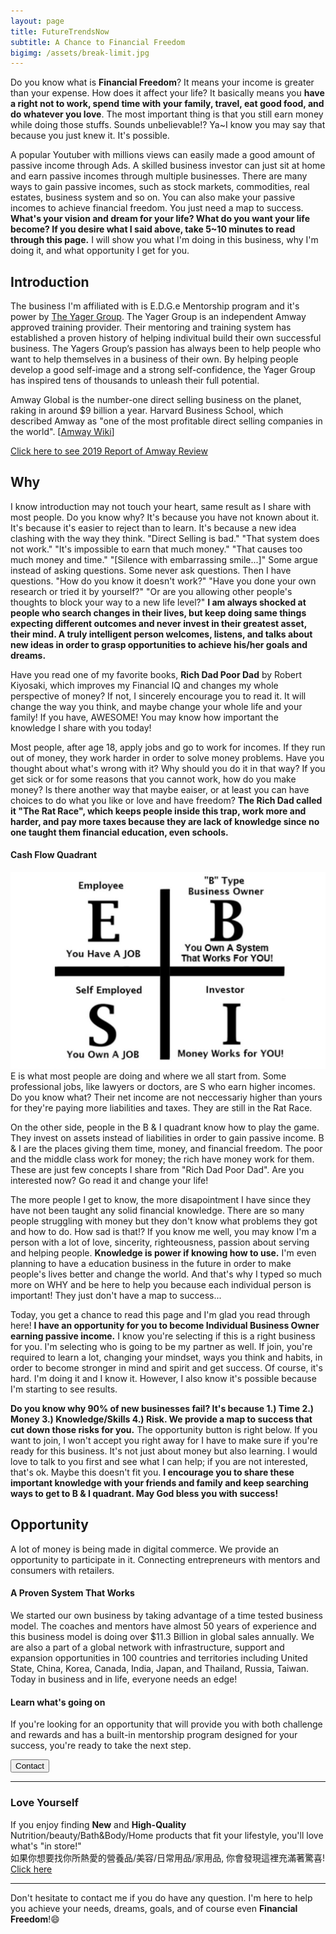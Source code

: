 ```yaml
---
layout: page
title: FutureTrendsNow
subtitle: A Chance to Financial Freedom
bigimg: /assets/break-limit.jpg
---
```


Do you know what is <b>Financial Freedom</b>? It means your income is greater than your expense. How does it affect your life? It basically means you <b>have a right not to work, spend time with your family, travel, eat good food, and do whatever you love</b>. The most important thing is that you still earn money while doing those stuffs. Sounds unbelievable!? Ya~I know you may say that because you just knew it. It's possible. 

A popular Youtuber with millions views can easily made a good amount of passive income through Ads. A skilled business investor can just sit at home and earn passive incomes through multiple businesses. There are many ways to gain passive incomes, such as stock markets, commodities, real estates, business system and so on. You can also make your passive incomes to achieve financial freedom. You just need a map to success. <b>What's your vision and dream for your life? What do you want your life become? If you desire what I said above, take 5~10 minutes to read through this page.</b> I will show you what I'm doing in this business, why I'm doing it, and what opportunity I get for you.

## Introduction

The business I'm affiliated with is E.D.G.e Mentorship program and it's power by [The Yager Group]. The Yager Group is an independent Amway approved training provider. Their mentoring and training system has established a proven history of helping indivitual build their own successful business. The Yagers Group’s passion has always been to help people who want to help themselves in a business of their own. By helping people develop a good self-image and a strong self-confidence, the Yager Group has inspired tens of thousands to unleash their full potential.

Amway Global is the number-one direct selling business on the planet, raking in around $9 billion a year. Harvard Business School, which described Amway as "one of the most profitable direct selling companies in the world". [[Amway Wiki]]

[Click here to see 2019 Report of Amway Review]

## Why

I know introduction may not touch your heart, same result as I share with most people. Do you know why? It's because you have not known about it. It's because it's easier to reject than to learn. It's because a new idea clashing with the way they think. "Direct Selling is bad." "That system does not work." "It's impossible to earn that much money." "That causes too much money and time." "[Silence with embarrassing smile...]" Some argue instead of asking questions. Some never ask questions. Then I have questions. "How do you know it doesn't work?" "Have you done your own research or tried it by yourself?" "Or are you allowing other people's thoughts to block your way to a new life level?" <b>I am always shocked at people who search changes in their lives, but keep doing same things expecting different outcomes and never invest in their greatest asset, their mind. A truly intelligent person welcomes, listens, and talks about new ideas in order to grasp opportunities to achieve his/her goals and dreams.</b>

Have you read one of my favorite books, <b>Rich Dad Poor Dad</b> by Robert Kiyosaki, which improves my Financial IQ and changes my whole perspective of money? If not, I sincerely encourage you to read it. It will change the way you think, and maybe change your whole life and your family! If you have, AWESOME! You may know how important the knowledge I share with you today!

Most people, after age 18, apply jobs and go to work for incomes. If they run out of money, they work harder in order to solve money problems. Have you thought about what's wrong with it? Why should you do it in that way? If you get sick or for some reasons that you cannot work, how do you make money? Is there another way that maybe eaiser, or at least you can have choices to do what you like or love and have freedom? <b>The Rich Dad called it "The Rat Race", which keeps people inside this trap, work more and harder, and pay more taxes because they are lack of knowledge since no one taught them financial education, even schools. </b>

#### Cash Flow Quadrant
![cash-flow-quadrant](/assets/futuretrendsnow/cash-flow-quadrant.jpg)
E is what most people are doing and where we all start from. Some professional jobs, like lawyers or doctors, are S who earn higher incomes. Do you know what? Their net income are not neccessariy higher than yours for they're paying more liabilities and taxes. They are still in the Rat Race. 

On the other side, people in the B & I quadrant know how to play the game. They invest on assets instead of liabilities in order to gain passive income. B & I are the places giving them time, money, and financial freedom. The poor and the middle class work for money; the rich have money work for them. These are just few concepts I share from "Rich Dad Poor Dad". Are you interested now? Go read it and change your life!

The more people I get to know, the more disapointment I have since they have not been taught any solid financial knowledge. There are so many people struggling with money but they don't know what problems they got and how to do. How sad is that!? If you know me well, you may know I'm a person with a lot of love, sincerity, righteousness, passion about serving and helping people. <b>Knowledge is power if knowing how to use.</b> I'm even planning to have a education business in the future in order to make people's lives better and change the world. And that's why I typed so much more on WHY and be here to help you because each individual person is important! They just don't have a map to success...

Today, you get a chance to read this page and I'm glad you read through here! <b>I have an opportunity for you to become Individual Business Owner earning passive income.</b> I know you're selecting if this is a right business for you. I'm selecting who is going to be my partner as well. If join, you're required to learn a lot, changing your mindset, ways you think and habits, in order to become stronger in mind and spirit and get success. Of course, it's hard. I'm doing it and I know it. However, I also know it's possible because I'm starting to see results. 

<b>Do you know why 90% of new businesses fail? It's because 1.) Time 2.) Money 3.) Knowledge/Skills 4.) Risk. We provide a map to success that cut down those risks for you.</b> The opportunity button is right below. If you want to join, I won't accept you right away for I have to make sure if you're ready for this business. It's not just about money but also learning. I would love to talk to you first and see what I can help;  if you are not interested, that's ok. Maybe this doesn't fit you. <b>I encourage you to share these important knowledge with your friends and family and keep searching ways to get to B & I quadrant. May God bless you with success!</b>

## Opportunity

A lot of money is being made in digital commerce. We provide an opportunity to participate in it.
Connecting entrepreneurs with mentors and consumers with retailers.

#### A Proven System That Works

We started our own business by taking advantage of a time tested business model. The coaches and mentors have almost 50 years of experience and this business model is doing over $11.3 Billion in global sales annually.
We are also a part of a global network with infrastructure, support and expansion opportunities in 100 countries and territories including United State, China, Korea, Canada, India, Japan, and Thailand, Russia, Taiwan.
Today in business and in life, everyone needs an edge!

#### Learn what's going on

If you're looking for an opportunity that will provide you with both challenge and rewards and has a built-in mentorship program designed for your success, you're ready to take the next step.

<!--<div class="contact-box" >-->
<button type="submit" id="info-button">Contact</button>
<!--</div>-->

---

### Love Yourself

If you enjoy finding <b>New</b> and <b>High-Quality</b> Nutrition/beauty/Bath&Body/Home products that fit your lifestyle, you'll love what's "in store!"  
如果你想要找你所熱愛的營養品/美容/日常用品/家用品, 你會發現這裡充滿著驚喜!  
[Click here]

---


Don't hesitate to contact me if you do have any question. I'm here to help you achieve your needs,  dreams, goals, and of course even <b>Financial Freedom</b>!:smile: 

<!--![Business Card - 1](/assets/BC-1.png)-->
<!--![Business Card - 2](/assets/BC-2.png)-->


[Click here]: https://www.amway.com/tomyhhc  
[Click here to see 2019 Report of Amway Review]: https://www.ecosecretariat.org/amway-mlm-review/
[The Yager Group]: https://www.amway.com/about-amway/yagergroup
[Amway Wiki]: https://en.wikipedia.org/wiki/Amway

